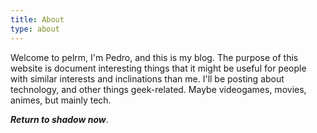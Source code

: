```yaml
---
title: About
type: about
---
```


Welcome to pelrm, I'm Pedro, and this is my blog. The purpose of this website is document interesting things that it might be useful for people with similar interests and inclinations than me. I'll be posting about technology, and other things geek-related. Maybe videogames, movies, animes, but mainly tech.

***Return to shadow now***.